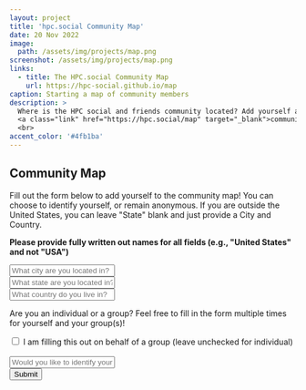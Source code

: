 ```yaml
---
layout: project
title: 'hpc.social Community Map'
date: 20 Nov 2022
image: 
  path: /assets/img/projects/map.png
screenshot: /assets/img/projects/map.png
links:
  - title: The HPC.social Community Map
    url: https://hpc-social.github.io/map
caption: Starting a map of community members
description: >
  Where is the HPC social and friends community located? Add yourself anonymously to our
  <a class="link" href="https://hpc.social/map" target="_blank">community map</a>! 
  <br>
accent_color: '#4fb1ba'
---
```



## Community Map

Fill out the form below to add yourself to the community map! You can choose to
identify yourself, or remain anonymous. If you are outside the United States,
you can leave "State" blank and just provide a City and Country. 

**Please provide fully written out names for all fields (e.g., "United States" and not "USA")**

<form method="post" action="https://docs.google.com/forms/d/e/1FAIpQLSdWJbS95CjcSc-SJbQcsB_FgDxQwmGDE4n22vpnhNuZG35-WQ/formResponse">
  <div class="form-group">
    <input type="text" name="entry.1708149560" class="form-control" placeholder="What city are you located in?" required>
  </div>
  <div class="form-group">
      <input type="text" name="entry.245974418" class="form-control" placeholder="What state are you located in?">
  </div>
  <div class="form-group">
      <input type="text" name="entry.173120540" class="form-control" placeholder="What country do you live in?" required>
  </div>
  <div class="form-group">
  <p>Are you an individual or a group? Feel free to fill in the form multiple times for yourself and your group(s)!</p>
  <div class="form-check">
    <label class="form-check-label">
      <input class="form-check-input" type="checkbox" name="entry.954597497">
      I am filling this out on behalf of a group (leave unchecked for individual)
    </label>
  </div>
  <br>
  <div class="form-group">
      <input type="text" name="entry.730771105" class="form-control" placeholder="Would you like to identify yourself, or your group?">
  </div>
  <div class="form-group">
      <button type="submit" class="btn btn-primary">Submit</button>
  </div>
